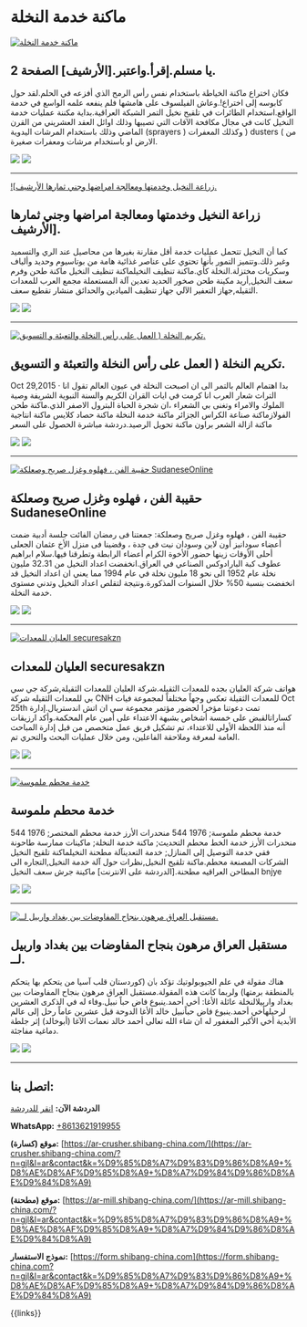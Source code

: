 # ماكنة خدمة النخلة

<a href="https://swt.shibang-china.com/?n=gjl&l=ar&img&k=%D9%85%D8%A7%D9%83%D9%86%D8%A9+%D8%AE%D8%AF%D9%85%D8%A9+%D8%A7%D9%84%D9%86%D8%AE%D9%84%D8%A9" target="_blank">![ماكنة خدمة النخلة](http://static.shibang-china.com/all-800x300/263.jpg)</a>

## يا مسلم.إقرأ.واعتبر.[الأرشيف] الصفحة 2.
فكان اختراع ماكنة الخياطة باستخدام نفس رأس الرمح الذي أفزعه في الحلم.لقد حول كابوسه إلى اختراع!.وعاش الفيلسوف على هامشها فلم ينفعه علمه الواسع في خدمة الواقع.استخدام الطائرات في تلقيح نخيل التمر الشبكة العراقية.بداية مكننة عمليات خدمة النخيل كانت في مجال مكافحة الآفات التي تصيبها وذلك اوائل العقد العشريني من القرن الماضي وذلك باستخدام المرشات اليدوية (sprayers ) وكذلك المعفرات ) dusters ( من الارض او باستخدام مرشات ومعفرات صغيرة.


<a href="https://whatsapp.shibangsoft.com/WhatsApp.php" target="_blank" title="WhatsApp">![](http://static.shibang-china.com/icon/whatsapp.png)</a> <a href="https://swt.shibang-china.com/?n=gjl&l=ar&icon&k=%D9%85%D8%A7%D9%83%D9%86%D8%A9+%D8%AE%D8%AF%D9%85%D8%A9+%D8%A7%D9%84%D9%86%D8%AE%D9%84%D8%A9" target="_blank">![](http://static.shibang-china.com/icon/chat-ar.png)</a>

---

<a href="https://swt.shibang-china.com/?n=gjl&l=ar&img&k=%D9%85%D8%A7%D9%83%D9%86%D8%A9+%D8%AE%D8%AF%D9%85%D8%A9+%D8%A7%D9%84%D9%86%D8%AE%D9%84%D8%A9" target="_blank">![زراعة النخيل وخدمتها ومعالجة امراضها وجني ثمارها [الأرشيف.](http://static.shibang-china.com/all-800x300/964.jpg)</a>

## زراعة النخيل وخدمتها ومعالجة امراضها وجني ثمارها [الأرشيف.
كما أن النخيل تتحمل عمليات خدمة أقل مقارنة بغيرها من محاصيل عند الري والتسميد وغير ذلك.وتتميز التمور بأنها تحتوي على عناصر غذائية هامة من بوتاسيوم وحديد وألياف وسكريات مختزلة.النخلة كأي.ماكنة تنظيف النخيلماكنة تنظيف النخيل ماكنة طحن وفرم سعف النخيل,أريد مكينة طحن صخور الحديد تعدين آلة المستعملة مجمع العرب للمعدات الثقيله,جهاز التعفير الآلي جهاز تنظيف الميادين والحدائق منشار تقطيع سعف.


<a href="https://whatsapp.shibangsoft.com/WhatsApp.php" target="_blank" title="WhatsApp">![](http://static.shibang-china.com/icon/whatsapp.png)</a> <a href="https://swt.shibang-china.com/?n=gjl&l=ar&icon&k=%D9%85%D8%A7%D9%83%D9%86%D8%A9+%D8%AE%D8%AF%D9%85%D8%A9+%D8%A7%D9%84%D9%86%D8%AE%D9%84%D8%A9" target="_blank">![](http://static.shibang-china.com/icon/chat-ar.png)</a>

---

<a href="https://swt.shibang-china.com/?n=gjl&l=ar&img&k=%D9%85%D8%A7%D9%83%D9%86%D8%A9+%D8%AE%D8%AF%D9%85%D8%A9+%D8%A7%D9%84%D9%86%D8%AE%D9%84%D8%A9" target="_blank">![تكريم النخلة ( العمل على رأس النخلة والتعبئة و التسويق.](http://static.shibang-china.com/all-800x300/677.jpg)</a>

## تكريم النخلة ( العمل على رأس النخلة والتعبئة و التسويق.
Oct 29,2015 · بدا اهتمام العالم بالتمر الى ان اصبحت النخلة في عيون العالم تقول انا التراث شعار العرب انا كرمت في ايات القران الكريم والسنة النبوية الشريفة وصية الملوك والامراء وتغنى بي الشعراء ،ان شجرة الحباة البترول الاصفر الذي.ماكنة طحن الفولازماكنة صناعة الكراس الجزائر ماكنة خدمة النخلة ماكنة حصاد كلايس ماكنة انتاجية ماكنة ازالة الشعر براون ماكنة تحويل الرصيد.دردشة مباشرة الحصول على السعر


<a href="https://whatsapp.shibangsoft.com/WhatsApp.php" target="_blank" title="WhatsApp">![](http://static.shibang-china.com/icon/whatsapp.png)</a> <a href="https://swt.shibang-china.com/?n=gjl&l=ar&icon&k=%D9%85%D8%A7%D9%83%D9%86%D8%A9+%D8%AE%D8%AF%D9%85%D8%A9+%D8%A7%D9%84%D9%86%D8%AE%D9%84%D8%A9" target="_blank">![](http://static.shibang-china.com/icon/chat-ar.png)</a>

---

<a href="https://swt.shibang-china.com/?n=gjl&l=ar&img&k=%D9%85%D8%A7%D9%83%D9%86%D8%A9+%D8%AE%D8%AF%D9%85%D8%A9+%D8%A7%D9%84%D9%86%D8%AE%D9%84%D8%A9" target="_blank">![حقيبة الفن ، فهلوه وغزل صريح وصعلكة SudaneseOnline](http://static.shibang-china.com/all-800x300/412.jpg)</a>

## حقيبة الفن ، فهلوه وغزل صريح وصعلكة SudaneseOnline
حقيبة الفن ، فهلوه وغزل صريح وصعلكة: جمعتنا فى رمضان الفائت جلسة أدبية ضمت أعضاء سودانيز أون لاين وسودان نيت فى جدة ، وقضينا فى منزل الأخ عثمان الجعلى أحلى الأوقات زينها حضور الأخوة الكرام أعضاء الرابطة وتطرقنا فيها.سلام ابراهيم عطوف كبة البارادوكس الصناعي في العراق.انخفضت اعداد النخيل من 32.31 مليون نخلة عام 1952 الى نحو 18 مليون نخلة في عام 1994 مما يعني ان اعداد النخيل قد انخفضت بنسبة 50% خلال السنوات المذكورة.ونتيجة لتقلص اعداد النخيل وتدني مستوى خدمة النخلة.


<a href="https://whatsapp.shibangsoft.com/WhatsApp.php" target="_blank" title="WhatsApp">![](http://static.shibang-china.com/icon/whatsapp.png)</a> <a href="https://swt.shibang-china.com/?n=gjl&l=ar&icon&k=%D9%85%D8%A7%D9%83%D9%86%D8%A9+%D8%AE%D8%AF%D9%85%D8%A9+%D8%A7%D9%84%D9%86%D8%AE%D9%84%D8%A9" target="_blank">![](http://static.shibang-china.com/icon/chat-ar.png)</a>

---

<a href="https://swt.shibang-china.com/?n=gjl&l=ar&img&k=%D9%85%D8%A7%D9%83%D9%86%D8%A9+%D8%AE%D8%AF%D9%85%D8%A9+%D8%A7%D9%84%D9%86%D8%AE%D9%84%D8%A9" target="_blank">![العليان للمعدات securesakzn](http://static.shibang-china.com/all-800x300/60.jpg)</a>

## العليان للمعدات securesakzn
هواتف شركة العليان بجده للمعدات الثقيله.شركة العليان للمعدات الثقيلة,شركة جي سي بي للمعدات الثقيله شركة CNH للمعدات الثقيلة تعكس وجهاً مختلفاً لمجموعة فيات Oct 25th تمت دعوتنا مؤخرا لحضور مؤتمر مجموعة سي ان اتش اندستريال.إدارة كساراتالقبض على خمسة أشخاص بشبهة الاعتداء على أمين عام المحكمة.وأكد ارزيقات أنه منذ اللحظة الأولى للاعتداء، تم تشكيل فريق عمل متخصص من قبل إدارة المباحث العامة لمعرفة وملاحقة الفاعلين، ومن خلال عمليات البحث والتحري تم.


<a href="https://whatsapp.shibangsoft.com/WhatsApp.php" target="_blank" title="WhatsApp">![](http://static.shibang-china.com/icon/whatsapp.png)</a> <a href="https://swt.shibang-china.com/?n=gjl&l=ar&icon&k=%D9%85%D8%A7%D9%83%D9%86%D8%A9+%D8%AE%D8%AF%D9%85%D8%A9+%D8%A7%D9%84%D9%86%D8%AE%D9%84%D8%A9" target="_blank">![](http://static.shibang-china.com/icon/chat-ar.png)</a>

---

<a href="https://swt.shibang-china.com/?n=gjl&l=ar&img&k=%D9%85%D8%A7%D9%83%D9%86%D8%A9+%D8%AE%D8%AF%D9%85%D8%A9+%D8%A7%D9%84%D9%86%D8%AE%D9%84%D8%A9" target="_blank">![خدمة محطم ملموسة](http://static.shibang-china.com/all-800x300/1434.jpg)</a>

## خدمة محطم ملموسة
خدمة محطم ملموسة; 1976 544 منحدرات الأرز خدمة محطم المختصر; 1976 544 منحدرات الأرز خدمة الخط محطم التحديث; ماكنة خدمة النخلة; ماكينات ممارسة طاحونة فقي خدمة التوصيل إلى المنازل; خدمة التعدينآلة مطحنة النخيلماكنة تلقيح النخيل الشركات المصنعة محطم.ماكنة تلقيح النخيل,نظرات حول آلة خدمة النخيل,التجاره الى المطاحن العراقيه مطحنة.[الدردشة على الانترنت] ماكينة جرش سعف النخيل bnjye


<a href="https://whatsapp.shibangsoft.com/WhatsApp.php" target="_blank" title="WhatsApp">![](http://static.shibang-china.com/icon/whatsapp.png)</a> <a href="https://swt.shibang-china.com/?n=gjl&l=ar&icon&k=%D9%85%D8%A7%D9%83%D9%86%D8%A9+%D8%AE%D8%AF%D9%85%D8%A9+%D8%A7%D9%84%D9%86%D8%AE%D9%84%D8%A9" target="_blank">![](http://static.shibang-china.com/icon/chat-ar.png)</a>

---

<a href="https://swt.shibang-china.com/?n=gjl&l=ar&img&k=%D9%85%D8%A7%D9%83%D9%86%D8%A9+%D8%AE%D8%AF%D9%85%D8%A9+%D8%A7%D9%84%D9%86%D8%AE%D9%84%D8%A9" target="_blank">![مستقبل العراق مرهون بنجاح المفاوضات بين بغداد واربيل لــ.](http://static.shibang-china.com/all-800x300/629.jpg)</a>

## مستقبل العراق مرهون بنجاح المفاوضات بين بغداد واربيل لــ.
هناك مقولة في علم الجيوبولوتيك تؤكد بٲن (کوردستان قلب آسيا من يتحكم بها يتحكم بالمنطقة برمتها) ولربما كانت هذه المقولة.مستقبل العراق مرهون بنجاح المفاوضات بين بغداد واربيلالنخلة عائلة الأغا: أخي أحمد.ينبوع فاض حباً نبيل.وفاء له في الذكرى العشرين لرحيلهأخي أحمد.ينبوع فاض حباً‭‬نبيل خالد الأغا الدوحة قبل عشرين عاماً رحل إلى عالم الأبدية أخي الأكبر المغفور له ان شاء الله تعالى أحمد خالد نعمات الآغا (أبوخالد) إثر جلطة دماغية مفاجئة.


<a href="https://whatsapp.shibangsoft.com/WhatsApp.php" target="_blank" title="WhatsApp">![](http://static.shibang-china.com/icon/whatsapp.png)</a> <a href="https://swt.shibang-china.com/?n=gjl&l=ar&icon&k=%D9%85%D8%A7%D9%83%D9%86%D8%A9+%D8%AE%D8%AF%D9%85%D8%A9+%D8%A7%D9%84%D9%86%D8%AE%D9%84%D8%A9" target="_blank">![](http://static.shibang-china.com/icon/chat-ar.png)</a>

---
## اتصل بنا:

**الدردشة الآن:** [انقر للدردشة](https://swt.shibang-china.com?n=gjl&l=ar&contact&k=%D9%85%D8%A7%D9%83%D9%86%D8%A9+%D8%AE%D8%AF%D9%85%D8%A9+%D8%A7%D9%84%D9%86%D8%AE%D9%84%D8%A9)

**WhatsApp:**  [+8613621919955](https://whatsapp.shibangsoft.com/WhatsApp.php)

**موقع (كسارة):** [https://ar-crusher.shibang-china.com/](https://ar-crusher.shibang-china.com/?n=gjl&l=ar&contact&k=%D9%85%D8%A7%D9%83%D9%86%D8%A9+%D8%AE%D8%AF%D9%85%D8%A9+%D8%A7%D9%84%D9%86%D8%AE%D9%84%D8%A9)

**موقع (مطحنة):** [https://ar-mill.shibang-china.com/](https://ar-mill.shibang-china.com/?n=gjl&l=ar&contact&k=%D9%85%D8%A7%D9%83%D9%86%D8%A9+%D8%AE%D8%AF%D9%85%D8%A9+%D8%A7%D9%84%D9%86%D8%AE%D9%84%D8%A9)

**نموذج الاستفسار:** [https://form.shibang-china.com](https://form.shibang-china.com?n=gjl&l=ar&contact&k=%D9%85%D8%A7%D9%83%D9%86%D8%A9+%D8%AE%D8%AF%D9%85%D8%A9+%D8%A7%D9%84%D9%86%D8%AE%D9%84%D8%A9)

{{links}}